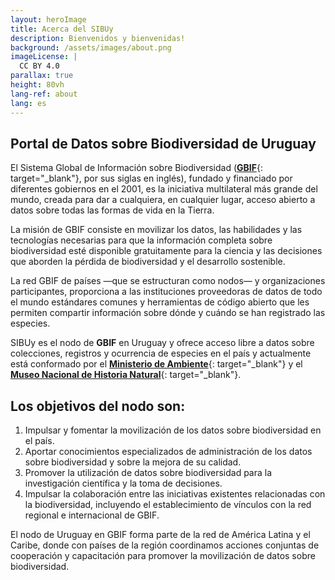 ```yaml
---
layout: heroImage
title: Acerca del SIBUy
description: Bienvenidos y bienvenidas!
background: /assets/images/about.png
imageLicense: |
  CC BY 4.0
parallax: true
height: 80vh
lang-ref: about
lang: es
---
```


## Portal de Datos sobre Biodiversidad de Uruguay

El Sistema Global de Información sobre Biodiversidad ([**GBIF**](http://www.gbif.org/){: target="_blank"}, por sus siglas en inglés), fundado y financiado por diferentes gobiernos en el 2001, es la iniciativa multilateral más grande del mundo, creada para dar a cualquiera, en cualquier lugar, acceso abierto a datos sobre todas las formas de vida en la Tierra.

La misión de GBIF consiste en movilizar los datos, las habilidades y las tecnologías necesarias para que la información completa sobre biodiversidad esté disponible gratuitamente para la ciencia y las decisiones que aborden la pérdida de biodiversidad y el desarrollo sostenible.

La red GBIF de países —que se estructuran como nodos— y organizaciones participantes, proporciona a las instituciones proveedoras de datos de todo el mundo estándares comunes y herramientas de código abierto que les permiten compartir información sobre dónde y cuándo se han registrado las especies.

SIBUy es el nodo de **GBIF** en Uruguay y ofrece acceso libre a datos sobre colecciones, registros y ocurrencia de especies en el país y actualmente está conformado por el [**Ministerio de Ambiente**](https://www.gub.uy/ministerio-ambiente/inicio){: target="_blank"} y el [**Museo Nacional de Historia Natural**](https://www.mnhn.gub.uy/){: target="_blank"}. 

## Los objetivos del nodo son: 

1. Impulsar y fomentar la movilización de los datos sobre biodiversidad en el país.
2. Aportar conocimientos especializados de administración de los datos sobre biodiversidad y sobre la mejora de su calidad.
3. Promover la utilización de datos sobre biodiversidad para la investigación científica y la toma de decisiones. 
4. Impulsar la colaboración entre las iniciativas existentes relacionadas con la biodiversidad, incluyendo el establecimiento de vínculos con la red regional e internacional de GBIF.  


El nodo de Uruguay en GBIF forma parte de la red de América Latina y el Caribe, donde con países de la región coordinamos acciones conjuntas de cooperación y capacitación para promover la movilización de datos sobre biodiversidad.


